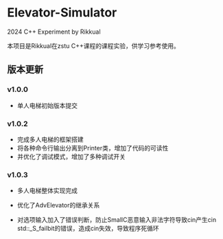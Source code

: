 # Elevator-Simulator
2024 C++ Experiment by Rikkual

本项目是Rikkual在zstu C++课程的课程实验，供学习参考使用。

## 版本更新

### v1.0.0

- 单人电梯初始版本提交

### v1.0.2

- 完成多人电梯的框架搭建
- 将各种命令行输出分离到Printer类，增加了代码的可读性
- 并优化了调试模式，增加了多种调试开关

### v1.0.3 

- 多人电梯整体实现完成
- 优化了AdvElevator的继承关系

- 对选项输入加入了错误判断，防止SmallC恶意输入非法字符导致cin产生cin std::_S_failbit的错误，造成cin失效，导致程序死循环
